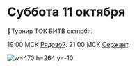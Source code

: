 # Суббота 11 октября
🏁Турнир ТОК БИТВ октярбя.

19:00 МСК [Рядовой](/sys/event/tok/newbie).
21:00 МСК [Сержант](/sys/event/tok/sergeant).

![w=470 h=264 y=-10](img/sys/event/tok.jpg)